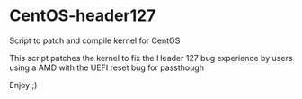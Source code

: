 # CentOS-header127
Script to patch and compile kernel for CentOS

This script patches the kernel to fix the Header 127 bug experience by users using a AMD with the UEFI reset bug for passthough

Enjoy ;)
